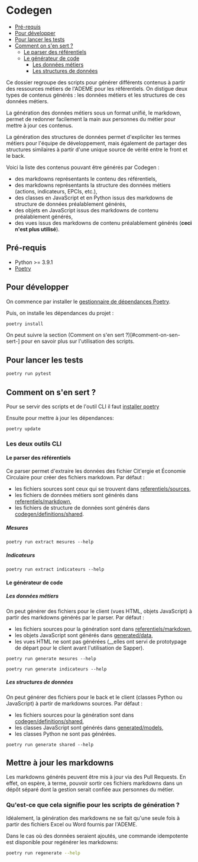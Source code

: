 # Codegen

- [Pré-requis](#pré-requis)
- [Pour développer](#pour-développer)
- [Pour lancer les tests](#pour-lancer-les-tests)
- [Comment on s'en sert ?](#comment-on-sen-sert-)
  - [Le parser des référentiels](#le-parser-des-référentiels)
  - [Le générateur de code](#le-générateur-de-code)
    - [Les données métiers](#les-données-métiers)
    - [Les structures de données](#les-structures-de-données)

Ce dossier regroupe des scripts pour générer différents contenus à
partir des ressources métiers de l'ADEME pour les référentiels. On distigue deux
types de contenus générés : les données métiers et les structures de ces
données métiers.

La génération des données métiers sous un format unifié, le markdown, permet de
redonner facilement la main aux personnes du métier pour mettre à jour ces
contenus.

La génération des structures de données permet d'expliciter les termes métiers
pour l'équipe de développement, mais également de partager des structures
similaires à partir d'une unique source de vérité entre le front et le back.

Voici la liste des contenus pouvant être générés par Codegen :
- des markdowns représentants le contenu des référentiels,
- des markdowns représentants la structure des données métiers (actions,
  indicateurs, EPCIs, etc.),
- des classes en JavaScript et en Python issus des markdowns de structure de
  données préalablement générés,
- des objets en JavaScript issus des markdowns de contenu préalablement générés,
- des vues issus des markdowns de contenu préalablement générés (__ceci n'est
  plus utilisé__).

## Pré-requis
- Python >= 3.9.1
- [Poetry](https://python-poetry.org/docs/#installation)

## Pour développer

On commence par installer le [gestionnaire de dépendances Poetry](https://python-poetry.org/docs/#installation).

Puis, on installe les dépendances du projet :
```sh
poetry install
```

On peut suivre la section (Comment on s'en sert ?)[#comment-on-sen-sert-] pour
en savoir plus sur l'utilisation des scripts.

## Pour lancer les tests

```sh
poetry run pytest
```

## Comment on s'en sert ?
Pour se servir des scripts et de l'outil CLI il faut [installer poetry](https://python-poetry.org/docs/#installation)

Ensuite pour mettre à jour les dépendances:
```shell
poetry update
```

### Les deux outils CLI

#### Le parser des référentiels

Ce parser permet d'extraire les données des fichier Cit'ergie et Économie
Circulaire pour créer des fichiers markdown. Par défaut :
- les fichiers sources sont ceux qui se trouvent dans
[referentiels/sources](referentiels/sources),
- les fichiers de données métiers sont générés dans
[referentiels/markdown](referentiels/markdown),
- les fichiers de structure de données sont générés dans
[codegen/definitions/shared](codegen/definitions/shared).

##### Mesures
```shell
poetry run extract mesures --help
```

##### Indicateurs
```shell
poetry run extract indicateurs --help
```

#### Le générateur de code

##### Les données métiers

On peut générer des fichiers pour le client (vues HTML, objets JavaScript) à
partir des markdowns générés par le parser. Par défaut :
- les fichiers sources pour la génération sont dans
[referentiels/markdown](referentiels/markdown),
- les objets JavaScript sont générés dans
  [generated/data](generated/data),
- les vues HTML ne sont pas générées (__elles ont servi de prototypage de départ
  pour le client avant l'utilisation de Sapper).

```shell
poetry run generate mesures --help
```

```shell
poetry run generate indicateurs --help
```

##### Les structures de données

On peut générer des fichiers pour le back et le client (classes Python ou
JavaScript) à partir de markdowns sources. Par défaut :
- les fichiers sources pour la génération sont dans
[codegen/definitions/shared](codegen/definitions/shared),
- les classes JavaScript sont générés dans
  [generated/models](generated/models),
- les classes Python ne sont pas générées.

```shell
poetry run generate shared --help
```

## Mettre à jour les markdowns

Les markdowns générés peuvent être mis à jour via des Pull Requests. En effet,
on espère, à terme, pouvoir sortir ces fichiers markdowns dans un dépôt séparé
dont la gestion serait confiée aux personnes du métier.


### Qu'est-ce que cela signifie pour les scripts de génération ?

Idéalement, la génération des markdowns ne se fait qu'une seule fois à partir
des fichiers Excel ou Word fournis par l'ADEME.

Dans le cas où des données seraient ajoutés, une commande idempotente est
disponible pour regénérer les markdowns:
```sh
poetry run regenerate --help
```
